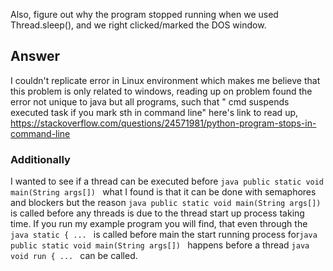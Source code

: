 Also, figure out why the program stopped running when we used 
Thread.sleep(), and we right clicked/marked the DOS window. 


## Answer 
I couldn't replicate error in Linux environment which makes me believe that this problem is only related to windows, reading up on problem found the error not unique to java but all programs, such that " cmd suspends executed task if you mark sth in command line" here's link to read up,
https://stackoverflow.com/questions/24571981/python-program-stops-in-command-line

### Additionally 
I wanted to see if a thread can be executed before 
```java public static void main(String args[]) ```
what I found is that it can be done with semaphores and blockers but the reason ```java public static void main(String args[]) ``` is called before any threads is due to the thread start up process taking time. If you run my example program you will find, that even through the ```java static { ... ``` is called before main the start running process for```java public static void main(String args[]) ```  happens before a thread ```java void run { ... ``` can be called. 
